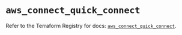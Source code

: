 # `aws_connect_quick_connect`

Refer to the Terraform Registry for docs: [`aws_connect_quick_connect`](https://registry.terraform.io/providers/hashicorp/aws/6.11.0/docs/resources/connect_quick_connect).
